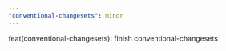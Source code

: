 ```yaml
---
"conventional-changesets": minor
---
```


feat(conventional-changesets): finish conventional-changesets
